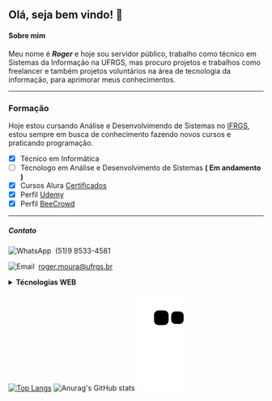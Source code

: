 ## Olá, seja bem vindo! :wave:

  
  #### Sobre mim
  Meu nome é **_Roger_** e hoje sou servidor público, trabalho como técnico em Sistemas da Informação na UFRGS, 
  mas procuro projetos e trabalhos como freelancer e também projetos voluntários na área de tecnologia da informação, para aprimorar 
  meus conhecimentos.
  
  ---
 
  ### Formação
 
  Hoje estou cursando Análise e Desenvolvimendo de Sistemas no [IFRGS](https://ifrs.edu.br/restinga/), estou sempre em busca de conhecimento
  fazendo novos cursos e praticando programação.
  
  - [x] Técnico em Informática 
  - [ ] Técnologo em Análise e Desenvolvimento de Sistemas **( Em andamento )**
  - [x] Cursos Alura [Certificados](https://cursos.alura.com.br/user/rogermoraes/fullCertificate/8afe7323856249c73fe99086157110e2) 
  - [X] Perfil [Udemy](https://www.udemy.com/user/roger-moraes-de-moura/) 
  - [x] Perfil [BeeCrowd](https://www.beecrowd.com.br/judge/pt/profile/287838)
  
  ---
  
  ##### Contato

  <img src="https://icongr.am/simple/whatsapp.svg?size=16&color=colored=false" alt="WhatsApp" />&nbsp;&nbsp;(51)9 8533-4581
  
  <img src="https://icongr.am/entypo/email.svg?size=16&color=colored=false" alt="Email" />&nbsp;&nbsp;roger.moura@ufrgs.br
  
  
  <details>
  <summary markdown="span"><b>Técnologias WEB</b></summary>
    <br/>
    <img src="https://icongr.am/devicon/css3-plain.svg?size=32&color=currentColor" title="CSS" />&nbsp;&nbsp;&nbsp;
    <img src="https://icongr.am/devicon/html5-plain.svg?size=32&color=currentColor" title="HTML5" />&nbsp;&nbsp;&nbsp;
    <img src="https://icongr.am/simple/javascript.svg?size=32&color=colored=false" title="JAVASCRIPT" />&nbsp;&nbsp;&nbsp;
    <img src="https://icongr.am/simple/react.svg?size=32&color=colored=false" title="REACT" />&nbsp;&nbsp;&nbsp;
    <img src="https://icongr.am/simple/sass.svg?size=32&color=colored=false" title="SASS"/>&nbsp;&nbsp;&nbsp;
  </details> 
  

  [![Top Langs](https://github-readme-stats.vercel.app/api/top-langs/?username=ROGER-UFRGS)](https://github.com/ROGER-UFRGS/ROGER-UFRGS)
  ![Anurag's GitHub stats](https://github-readme-stats.vercel.app/api?username=ROGER-UFRGS&show_icons=true&theme=graywhite)
  ![snake gif](https://github.com/ROGER-UFRGS/ROGER-UFRGS/blob/output/github-contribution-grid-snake.svg)


